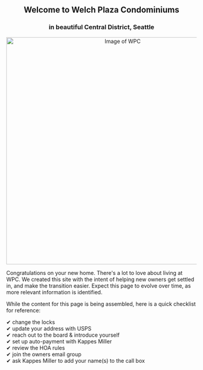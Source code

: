 <h2 align="center">Welcome to Welch Plaza Condominiums</h2>
<h3 align="center">in beautiful Central District, Seattle</h3>

<p align="center"><img src="https://d3mi7e2vp4lzjl.cloudfront.net/a3edd0bb98b5f9ae0b3be34a63838e83882735bb_img_14/origin.jpg" alt="Image of WPC" width="600"/></p>

Congratulations on your new home. There's a lot to love about living at WPC. We created this site with the intent of helping new owners get settled in, and make the transition easier. Expect this page to evolve over time, as more relevant information is identified.

While the content for this page is being assembled, here is a quick checklist for reference:

<!--- Remember the two trailing spaces to get the line breaks after each item -->
&#10004; change the locks  
&#10004; update your address with USPS  
&#10004; reach out to the board & introduce yourself  
&#10004; set up auto-payment with Kappes Miller  
&#10004; review the HOA rules  
&#10004; join the owners email group  
&#10004; ask Kappes Miller to add your name(s) to the call box  
